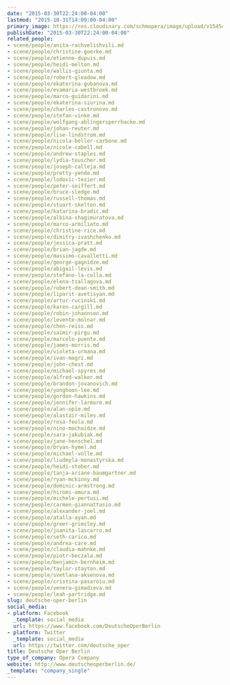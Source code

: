 ```yaml
---
date: "2015-03-30T22:24:00-04:00"
lastmod: "2015-10-31T14:09:00-04:00"
primary_image: https://res.cloudinary.com/schmopera/image/upload/v1545409169/media/webhook-uploads/1446314990723/Logo---DOB.jpg.jpg
publishDate: "2015-03-30T22:24:00-04:00"
related_people:
- scene/people/anita-rachvelishvili.md
- scene/people/christine-goerke.md
- scene/people/etienne-dupuis.md
- scene/people/heidi-melton.md
- scene/people/wallis-giunta.md
- scene/people/robert-gleadow.md
- scene/people/ekaterina-gubanova.md
- scene/people/evamaria-westbroek.md
- scene/people/marco-guidarini.md
- scene/people/ekaterina-siurina.md
- scene/people/charles-castronovo.md
- scene/people/stefan-vinke.md
- scene/people/wolfgang-ablingersperrhacke.md
- scene/people/johan-reuter.md
- scene/people/lise-lindstrom.md
- scene/people/nicola-beller-carbone.md
- scene/people/nicole-cabell.md
- scene/people/andrew-staples.md
- scene/people/lydia-teuscher.md
- scene/people/joseph-calleja.md
- scene/people/pretty-yende.md
- scene/people/ludovic-tezier.md
- scene/people/peter-seiffert.md
- scene/people/bruce-sledge.md
- scene/people/russell-thomas.md
- scene/people/stuart-skelton.md
- scene/people/katarina-bradic.md
- scene/people/albina-shagimuratova.md
- scene/people/marco-armiliato.md
- scene/people/christine-rice.md
- scene/people/dimitry-ivashchenko.md
- scene/people/jessica-pratt.md
- scene/people/brian-jagde.md
- scene/people/massimo-cavalletti.md
- scene/people/george-gagnidze.md
- scene/people/abigail-levis.md
- scene/people/stefano-la-colla.md
- scene/people/elena-tsallagova.md
- scene/people/robert-dean-smith.md
- scene/people/liparit-avetisyan.md
- scene/people/artur-rucinski.md
- scene/people/karen-cargill.md
- scene/people/robin-johannsen.md
- scene/people/levente-molnar.md
- scene/people/chen-reiss.md
- scene/people/saimir-pirgu.md
- scene/people/marcelo-puente.md
- scene/people/james-morris.md
- scene/people/violeta-urmana.md
- scene/people/ivan-magri.md
- scene/people/john-chest.md
- scene/people/michael-spyres.md
- scene/people/alfred-walker.md
- scene/people/brandon-jovanovich.md
- scene/people/yonghoon-lee.md
- scene/people/gordon-hawkins.md
- scene/people/jennifer-larmore.md
- scene/people/alan-opie.md
- scene/people/alastair-miles.md
- scene/people/rosa-feola.md
- scene/people/nino-machaidze.md
- scene/people/sara-jakubiak.md
- scene/people/jane-henschel.md
- scene/people/bryan-hymel.md
- scene/people/michael-volle.md
- scene/people/liudmyla-monastyrska.md
- scene/people/heidi-stober.md
- scene/people/tanja-ariane-baumgartner.md
- scene/people/ryan-mckinny.md
- scene/people/dominic-armstrong.md
- scene/people/hiromi-omura.md
- scene/people/michele-pertusi.md
- scene/people/carmen-giannattasio.md
- scene/people/alexander-joel.md
- scene/people/atalla-ayan.md
- scene/people/greer-grimsley.md
- scene/people/juanita-lascarro.md
- scene/people/seth-carico.md
- scene/people/andrea-care.md
- scene/people/claudia-mahnke.md
- scene/people/piotr-beczala.md
- scene/people/benjamin-bernheim.md
- scene/people/taylor-stayton.md
- scene/people/svetlana-aksenova.md
- scene/people/cristina-pasaroiu.md
- scene/people/venera-gimadieva.md
- scene/people/leah-partridge.md
slug: deutsche-oper-berlin
social_media:
- platform: Facebook
  _template: social_media
  url: https://www.facebook.com/DeutscheOperBerlin
- platform: Twitter
  _template: social_media
  url: https://twitter.com/deutsche_oper
title: Deutsche Oper Berlin
type_of_company: Opera Company
website: http://www.deutscheoperberlin.de/
_template: "company_single"
---
```




